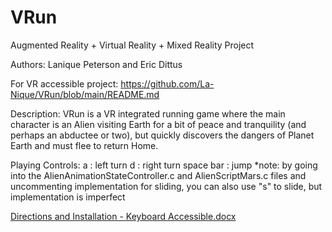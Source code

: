 # VRun
Augmented Reality + Virtual Reality + Mixed Reality Project 

Authors: Lanique Peterson and Eric Dittus

For VR accessible project: 
https://github.com/La-Nique/VRun/blob/main/README.md

Description:
VRun is a VR integrated running game where the main character is an Alien visiting Earth for a bit of peace and tranquility (and perhaps an abductee or two), but quickly discovers the dangers of Planet Earth and must flee to return Home.

  
Playing Controls:
a : left turn
d : right turn
space bar : jump
*note: by going into the AlienAnimationStateController.c and AlienScriptMars.c files and uncommenting implementation for sliding, you can also use "s" to slide, but implementation is imperfect


[Directions and Installation - Keyboard Accessible.docx](https://github.com/EricDittus/VRun_KeyboardAccessible/files/9106697/Directions.and.Installation.-.Keyboard.Accessible.docx)



